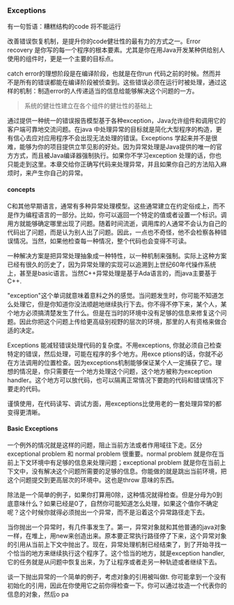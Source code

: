 ### Exceptions

有一句哲语：糟糕结构的code 将不能运行

改善错误恢复机制，是提升你的code健壮性的最有力的方式之一。Error recovery 是你写的每一个程序的根本要素。尤其是你在用Java开发某种供给别人使用的组件时，更是一个主要的目标点。

catch error的理想阶段是在编译阶段，也就是在你run 代码之前的时候。然而并不是所有的错误都能在编译阶段被侦查到。这些错误必须在运行时被处理，通过这样的机制：制造error的人传递适当的信息给能够解决这个问题的一方。

> 系统的健壮性建立在各个组件的健壮性的基础上

通过提供一种统一的错误报告模型基于各种exception，Java允许组件和调用它的客户端可靠地交流问题。在java 中处理异常的目标就是简化大型程序的构造，更有信心去应对应用程序不会出现无法处理的错误。Exceptions 学起来并不是很难，能够为你的项目提供立竿见影的好处。因为异常处理是Java提供的唯一的官方方式，而且被Java编译器强制执行。如果你不学习exception 处理的话，你也只能走到这里。本章交给你正确写代码来处理异常，并且如果你自己的方法陷入麻烦时，来产生你自己的异常。



#### concepts

C和其他早期语言，通常有多种异常处理模型。这些通常建立在约定俗成上，而不是作为编程语言的一部分。比如，你可以返回一个特定的值或者设置一个标识。调用方就能够确定哪里出现了问题。随着时间流逝，调用库的人通常不会认为自己的代码出了问题，而是认为别人出了问题。因此，一点也不奇怪，他不会检察各种错误情况。当然，如果他检查每一种情况，整个代码也会变得不可读。

一种解决方案是把异常处理抽象成一种特性，以一种机制来强制。实际上这种方案已经有很久的历史了，因为异常处理的实现可以追溯到上世纪60年代操作系统上，甚至是basic语言。当然C++异常处理是基于Ada语言的，而java主要基于C++.

"exception"这个单词就意味着意料之外的感觉。当问题发生时，你可能不知道怎么处理它，但是你知道你没法顺趟地继续执行下去。你不得不停下来，某个人，某个地方必须搞清楚发生了什么。但是在当时的环境中没有足够的信息来修复这个问题。因此你把这个问题上传给更高级别视野的层次的环境，那里的人有资格来做合适的决定。

Exceptions 能减轻错误处理代码的复杂度。不用exceptions, 你就必须自己检查特定的错误，然后处理，可能在程序的多个地方。用exce ptions的话，你就不必在方法调用的位置检查。因为exceptions机制能够保证某个人一定捕获了它。理想的情况是，你只需要在一个地方处理这个问题，这个地方被称为exception handler。这个地方可以放代码，也可以隔离正常情况下要跑的代码和错误情况下要走的代码。

谨慎使用，在代码读写、调试方面，用exceptions比使用老的一套处理异常的都变得更清晰。

#### Basic Exceptions

一个例外的情况就是这样的问题，阻止当前方法或者作用域往下走。区分exceptional problem 和 normal problem 很重要。normal problem 就是你在当前上下文环境中有足够的信息来处理问题；exceptional problem 就是你在当前上下文中，没有解决这个问题所需要的足够的信息。你能做的就是跳出当前环境，把这个问题提交到更高层次的环境中。这也是throw 意味的东西。

除法是一个简单的例子，如果你打算用0除，这种情况就得检查。但是分母为0到底意味什么？如果已经是0了，自然你可能知道怎么处理，如果这个值你不确定呢？这个时候你就得必须抛出一个异常，而不是沿着这个异常路径走下去。

当你抛出一个异常时，有几件事发生了。第一，异常对象就和其他普通的java对象一样，在堆上，用new来创造出来。原本要正常执行路径停了下来，这个异常对象的引用从当前上下文中抛出了。现在，异常处理机制已经结束了，到了开始寻找一个恰当的地方来继续执行这个程序了。这个恰当的地方，就是exception handler, 它的任务就是从问题中恢复出来，为了让程序或者走另一种轨迹或者继续下去。

谈一下抛出异常的一个简单的例子，考虑对象的引用被叫做t. 你可能拿到一个没有初始化的引用，因此在你使用它之前你得检查一下。你可以通过妆造一个代表你的信息的对象，然后o pa




